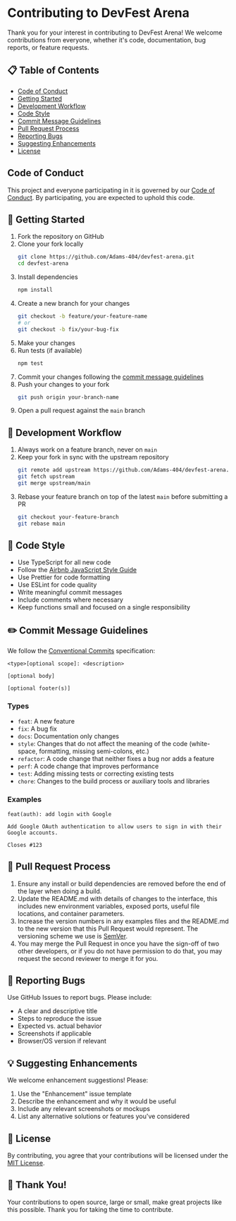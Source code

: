 # Contributing to DevFest Arena

Thank you for your interest in contributing to DevFest Arena! We welcome contributions from everyone, whether it's code, documentation, bug reports, or feature requests.

## 📋 Table of Contents

- [Code of Conduct](#code-of-conduct)
- [Getting Started](#-getting-started)
- [Development Workflow](#-development-workflow)
- [Code Style](#-code-style)
- [Commit Message Guidelines](#-commit-message-guidelines)
- [Pull Request Process](#-pull-request-process)
- [Reporting Bugs](#-reporting-bugs)
- [Suggesting Enhancements](#-suggesting-enhancements)
- [License](#-license)

## Code of Conduct

This project and everyone participating in it is governed by our [Code of Conduct](CODE_OF_CONDUCT.md). By participating, you are expected to uphold this code.

## 🚀 Getting Started

1. Fork the repository on GitHub
2. Clone your fork locally
   ```bash
   git clone https://github.com/Adams-404/devfest-arena.git
   cd devfest-arena
   ```
3. Install dependencies
   ```bash
   npm install
   ```
4. Create a new branch for your changes
   ```bash
   git checkout -b feature/your-feature-name
   # or
   git checkout -b fix/your-bug-fix
   ```
5. Make your changes
6. Run tests (if available)
   ```bash
   npm test
   ```
7. Commit your changes following the [commit message guidelines](#-commit-message-guidelines)
8. Push your changes to your fork
   ```bash
   git push origin your-branch-name
   ```
9. Open a pull request against the `main` branch

## 🔄 Development Workflow

1. Always work on a feature branch, never on `main`
2. Keep your fork in sync with the upstream repository
   ```bash
   git remote add upstream https://github.com/Adams-404/devfest-arena.git
   git fetch upstream
   git merge upstream/main
   ```
3. Rebase your feature branch on top of the latest `main` before submitting a PR
   ```bash
   git checkout your-feature-branch
   git rebase main
   ```

## 🎨 Code Style

- Use TypeScript for all new code
- Follow the [Airbnb JavaScript Style Guide](https://github.com/airbnb/javascript)
- Use Prettier for code formatting
- Use ESLint for code quality
- Write meaningful commit messages
- Include comments where necessary
- Keep functions small and focused on a single responsibility

## ✏️ Commit Message Guidelines

We follow the [Conventional Commits](https://www.conventionalcommits.org/) specification:

```
<type>[optional scope]: <description>

[optional body]

[optional footer(s)]
```

### Types

- `feat`: A new feature
- `fix`: A bug fix
- `docs`: Documentation only changes
- `style`: Changes that do not affect the meaning of the code (white-space, formatting, missing semi-colons, etc.)
- `refactor`: A code change that neither fixes a bug nor adds a feature
- `perf`: A code change that improves performance
- `test`: Adding missing tests or correcting existing tests
- `chore`: Changes to the build process or auxiliary tools and libraries

### Examples

```
feat(auth): add login with Google

Add Google OAuth authentication to allow users to sign in with their Google accounts.

Closes #123
```

## 🔄 Pull Request Process

1. Ensure any install or build dependencies are removed before the end of the layer when doing a build.
2. Update the README.md with details of changes to the interface, this includes new environment variables, exposed ports, useful file locations, and container parameters.
3. Increase the version numbers in any examples files and the README.md to the new version that this Pull Request would represent. The versioning scheme we use is [SemVer](http://semver.org/).
4. You may merge the Pull Request in once you have the sign-off of two other developers, or if you do not have permission to do that, you may request the second reviewer to merge it for you.

## 🐛 Reporting Bugs

Use GitHub Issues to report bugs. Please include:

- A clear and descriptive title
- Steps to reproduce the issue
- Expected vs. actual behavior
- Screenshots if applicable
- Browser/OS version if relevant

## 💡 Suggesting Enhancements

We welcome enhancement suggestions! Please:

1. Use the "Enhancement" issue template
2. Describe the enhancement and why it would be useful
3. Include any relevant screenshots or mockups
4. List any alternative solutions or features you've considered

## 📄 License

By contributing, you agree that your contributions will be licensed under the [MIT License](LICENSE).

## 🙏 Thank You!

Your contributions to open source, large or small, make great projects like this possible. Thank you for taking the time to contribute.
